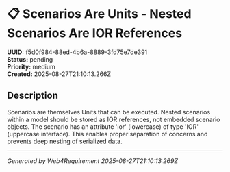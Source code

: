 # 📋 Scenarios Are Units - Nested Scenarios Are IOR References

**UUID:** f5d0f984-88ed-4b6a-8889-3fd75e7de391  
**Status:** pending  
**Priority:** medium  
**Created:** 2025-08-27T21:10:13.266Z  


## Description

Scenarios are themselves Units that can be executed. Nested scenarios within a model should be stored as IOR references, not embedded scenario objects. The scenario has an attribute 'ior' (lowercase) of type 'IOR' (uppercase interface). This enables proper separation of concerns and prevents deep nesting of serialized data.

---

*Generated by Web4Requirement 2025-08-27T21:10:13.269Z*